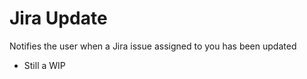 Jira Update
===========

Notifies the user when a Jira issue assigned to you has been updated

* Still a WIP
